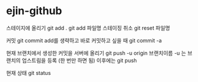 # ejin-github

스테이지에 올리기
  git add . 
  git add 파일명
스테이징 취소
  git reset 파일명

커밋 
  git commit
add를 생략하고 바로 커밋하고 싶을 때 
  git commit -a

현재 브랜치에서 생성한 커밋을 서버에 올리기 
  git push -u origin 브랜치이름
-u 는 브랜치의 업스트림을 등록 (한 번만 하면 됨) 이후에는 
  git push 

현재 상태
  git status